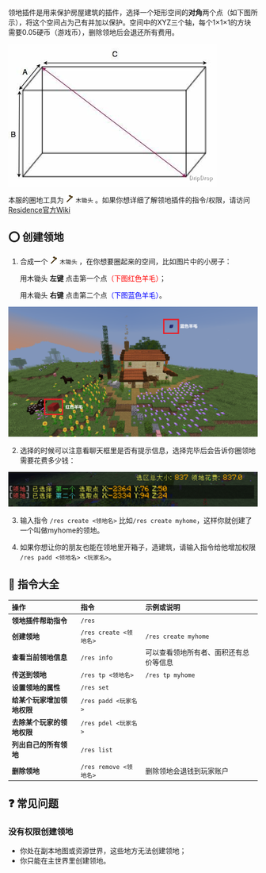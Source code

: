 领地插件是用来保护房屋建筑的插件，选择一个矩形空间的**对角**两个点（如下图所示），将这个空间占为己有并加以保护。空间中的XYZ三个轴，每个1×1×1的方块需要0.05硬币（游戏币），删除领地后会退还所有费用。

![](pics/residence.png)

本服的圈地工具为 <img src="pics/wooden_hoe.png" class="icon" alt="木锄头图标"/> `木锄头` 。如果你想详细了解领地插件的指令/权限，请访问[Residence官方Wiki](https://www.zrips.net/residence/)

## ⭕ 创建领地

1. 合成一个 <img src="pics/wooden_hoe.png" class="icon" alt="木锄头图标"/> `木锄头` ，在你想要圈起来的空间，比如图片中的小房子：

    用木锄头 **左键** 点击第一个点<font color=red>（下图红色羊毛）</font>；

    用木锄头 **右键** 点击第二个点<font color=blue>（下图蓝色羊毛）</font>。

![选择领地的两个点](pics/resselect.png)

2. 选择的时候可以注意看聊天框里是否有提示信息，选择完毕后会告诉你圈领地需要花费多少钱：

![选择领地两点的信息提示](pics/rescreate.png)

3. 输入指令 `/res create <领地名>` 比如`/res create myhome`，这样你就创建了一个叫做myhome的领地。

4. 如果你想让你的朋友也能在领地里开箱子，造建筑，请输入指令给他增加权限 `/res padd <领地名> <玩家名>`。

## 📕 指令大全

| 操作                       | 指令                   | 示例或说明           |
| :------------------------- | :--------------------- | :------------------- |
| **领地插件帮助指令**       | `/res`                 |
| **创建领地**               | `/res create <领地名>` | `/res create myhome` |
|**查看当前领地信息**|`/res info`|可以查看领地所有者、面积还有总价等信息|
| **传送到领地**             | `/res tp <领地名>`     | `/res tp myhome`     |
| **设置领地的属性**         | `/res set`             |                      |
| **给某个玩家增加领地权限** | `/res padd <玩家名>`   |                      |
| **去除某个玩家的领地权限** | `/res pdel <玩家名>`   |
| **列出自己的所有领地**     | `/res list`            |                      |  |
| **删除领地**               | `/res remove <领地名>` |删除领地会退钱到玩家账户|

## ❓ 常见问题

### 没有权限创建领地

+ 你处在副本地图或资源世界，这些地方无法创建领地；
+ 你只能在主世界里创建领地。